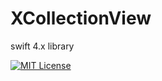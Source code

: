 # XCollectionView
swift 4.x library



[![MIT License](http://img.shields.io/badge/license-MIT-blue.svg?style=flat)](LICENSE)
